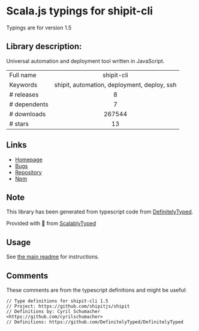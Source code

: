 
# Scala.js typings for shipit-cli

Typings are for version 1.5

## Library description:
Universal automation and deployment tool written in JavaScript.

|                    |                 |
| ------------------ | :-------------: |
| Full name          | shipit-cli |
| Keywords           | shipit, automation, deployment, deploy, ssh |
| # releases         | 8 |
| # dependents       | 7 |
| # downloads        | 267544 |
| # stars            | 13 |

## Links
- [Homepage](https://github.com/shipitjs/shipit#readme)
- [Bugs](https://github.com/shipitjs/shipit/issues)
- [Repository](https://github.com/shipitjs/shipit)
- [Npm](https://www.npmjs.com/package/shipit-cli)
    


## Note
This library has been generated from typescript code from [DefinitelyTyped](https://definitelytyped.org).

Provided with :purple_heart: from [ScalablyTyped](https://github.com/oyvindberg/ScalablyTyped)

## Usage
See [the main readme](../../readme.md) for instructions.

## Comments

These comments are from the typescript definitions and might be useful:
```
// Type definitions for shipit-cli 1.5
// Project: https://github.com/shipitjs/shipit
// Definitions by: Cyril Schumacher <https://github.com/cyrilschumacher>
// Definitions: https://github.com/DefinitelyTyped/DefinitelyTyped

```

